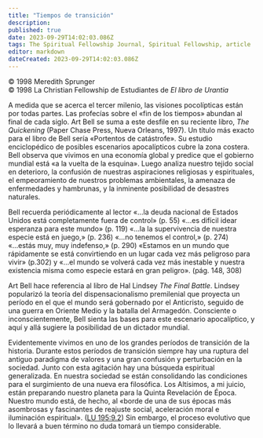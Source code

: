 ```yaml
---
title: "Tiempos de transición"
description: 
published: true
date: 2023-09-29T14:02:03.086Z
tags: The Spiritual Fellowship Journal, Spiritual Fellowship, article
editor: markdown
dateCreated: 2023-09-29T14:02:03.086Z
---
```


<p class="v-card v-sheet theme--light grey lighten-3 px-2">© 1998 Meredith Sprunger<br>© 1998 La Christian Fellowship de Estudiantes de <i>El libro de Urantia</i></p>


A medida que se acerca el tercer milenio, las visiones pocolípticas están por todas partes. Las profecías sobre el «fin de los tiempos» abundan al final de cada siglo. Art Bell se suma a este desfile en su reciente libro, _The Quickening_ (Paper Chase Press, Nueva Orleans, 1997). Un título más exacto para el libro de Bell sería «Portentos de catástrofe». Su estudio enciclopédico de posibles escenarios apocalípticos cubre la zona costera. Bell observa que vivimos en una economía global y predice que el gobierno mundial está «a la vuelta de la esquina». Luego analiza nuestro tejido social en deterioro, la confusión de nuestras aspiraciones religiosas y espirituales, el empeoramiento de nuestros problemas ambientales, la amenaza de enfermedades y hambrunas, y la inminente posibilidad de desastres naturales.

Bell recuerda periódicamente al lector «...la deuda nacional de Estados Unidos está completamente fuera de control» (p. 55) «...es difícil idear esperanza para este mundo» (p. 119) «...la la supervivencia de nuestra especie está en juego,» (p. 236) «...no tenemos el control,» (p. 274) «...estás muy, muy indefenso,» (p. 290) «Estamos en un mundo que rápidamente se está convirtiendo en un lugar cada vez más peligroso para vivir» (p.302) y «...el mundo se volverá cada vez más inestable y nuestra existencia misma como especie estará en gran peligro». (pág. 148, 308)

Art Bell hace referencia al libro de Hal Lindsey _The Final Battle_. Lindsey popularizó la teoría del dispensacionalismo premilenial que proyecta un período en el que el mundo será gobernado por el Anticristo, seguido de una guerra en Oriente Medio y la batalla del Armagedón. Consciente o inconscientemente, Bell sienta las bases para este escenario apocalíptico, y aquí y allá sugiere la posibilidad de un dictador mundial.

Evidentemente vivimos en uno de los grandes períodos de transición de la historia. Durante estos períodos de transición siempre hay una ruptura del antiguo paradigma de valores y una gran confusión y perturbación en la sociedad. Junto con esta agitación hay una búsqueda espiritual generalizada. En nuestra sociedad se están consolidando las condiciones para el surgimiento de una nueva era filosófica. Los Altísimos, a mi juicio, están preparando nuestro planeta para la Quinta Revelación de Época. Nuestro mundo está, de hecho, al «borde de una de sus épocas más asombrosas y fascinantes de reajuste social, aceleración moral e iluminación espiritual». ([LU 195:9.2](/es/The_Urantia_Book/195#p9_2)) Sin embargo, el proceso evolutivo que lo llevará a buen término no duda tomará un tiempo considerable.

